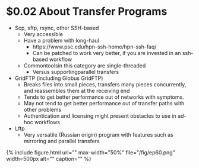 # $0.02 About Transfer Programs

* Scp\, sftp\, rsync\, other SSH\-based
  * Very accessible
  * Have a problem with long\-haul
    * https://www\.psc\.edu/hpn\-ssh\-home/hpn\-ssh\-faq/
    * Can be patched to work very better\, if you are invested in an ssh\-based workflow
  * Commontoolsin this category are single\-threaded
    * Versus supportingparallel transfers
* GridFTP \(including Globus GridFTP\)
  * Breaks files into small pieces\, transfers many pieces concurrently\, and reassembles them at the receiving end
  * Tends to get better performance out of networks with symptoms\.
  * May not tend to get better performance out of transfer paths with other problems
  * Authentication and licensing might present obstacles to use in ad\-hoc workflows
* Lftp
  * Very versatile \(Russian origin\) program with features such as mirroring and parallel transfers

{% include figure.html url="" max-width="50%"
   file="/fig/ep60.png" width=500px alt="" caption="" %}
